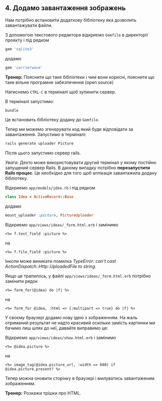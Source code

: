 ## 4. Додамо завантаження зображень

Нам потрібно встановити додаткову бібліотеку яка дозволить завантажувати файли.

З допомогою текстового редактора відкриємо `Gemfile` в директорії проекту і під рядком

```ruby
gem 'sqlite3'
```

додамо

```ruby
gem 'carrierwave'
```

**Тренер:** Пояснити що таке бібліотеки і чим вони корисні, пояснити що таке вільне програмне забезпечення (open source)

Натиснемо `CTRL-C` в терміналі щоб зупинити сервер.

В терміналі запустимо:

```sh
bundle
```
Це встановить бібліотеку додану до `Gemfile`.

Тепер ми можемо згенерувати код який буде відповідати за завантаження. Запустимо  в терміналі:

```sh
rails generate uploader Picture
```

Після цього запустимо сервер rails.


*Увага*: Дехто може використовувати другий термінал у якому постійно запущений сервер Rails. В даному випадку потрібно **перезапустити Rails процес**. Це необхідно для того щоб аплікація завантажила додану бібліотеку.

Відкриємо `app/models/idea.rb` і під рядком

```ruby
class Idea < ActiveRecord::Base
```

додамо

```ruby
mount_uploader :picture, PictureUploader
```

Відкриємо `app/views/ideas/_form.html.erb` і замінимо

```erb
<%= f.text_field :picture %>
```

на

```erb
<%= f.file_field :picture %>
```

Інколи може виникати помилка *TypeError: can't cast ActionDispatch::Http::UploadedFile to string*.

Якщо це трапилось, у файлі `app/views/ideas/_form.html.erb` потрібно замінити рядок

```erb
<%= form_for(@idea) do |f| %>
```

на

```erb
<%= form_for @idea, :html => {:multipart => true} do |f| %>
```

У своєму браузері додамо нову ідею з зображенням. На жаль отриманий результат не надто красивий оскільки замість картинки ми бачимо лиш шлях до неї, давайте виправимо це:

 Відкриємо `app/views/ideas/show.html.erb` і замінимо

```erb
<%= @idea.picture %>
```

на

```erb
<%= image_tag(@idea.picture_url, :width => 600) if @idea.picture.present? %>
```

Тепер можна оновити сторінку в браузері і милуватись завантаженим зображенням.

**Тренер:** Розкажи трішки про HTML.
